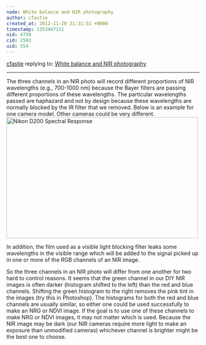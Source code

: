 ```yaml
---
node: White balance and NIR photography
author: cfastie
created_at: 2012-11-20 21:31:51 +0000
timestamp: 1353447111
nid: 4759
cid: 2593
uid: 554
---
```




[cfastie](../profile/cfastie) replying to: [White balance and NIR photography](../notes/nedhorning/11-3-2012/white-balance-and-nir-photography)

----
The three channels in an NIR photo will record different proportions of NIR wavelengths (e.g., 700-1000 nm) because the Bayer filters are passing different proportions of these wavelengths. The particular wavelengths passed are haphazard and not by design because these wavelengths are normally blocked by the IR filter that we removed.  Below is an example for one camera model. Other cameras could be very different.  
<a href="https://www.flickr.com/photos/chrisfastie/6966937650/" title="Nikon D200 Spectral Response by Chris Fastie, on Flickr"><img src="https://farm8.staticflickr.com/7108/6966937650_63e997046b.jpg" width="500" height="316" alt="Nikon D200 Spectral Response"></a>

In addition, the film used as a visible light blocking filter leaks some wavelengths in the visible range which will be added to the signal picked up in one or more of the RGB channels of an NIR image.

So the three channels in an NIR photo will differ from one another for two hard to control reasons. It seems that the green channel in our DIY NIR images is often darker (histogram shifted to the left) than the red and blue channels. Shifting the green histogram to the right removes the pink tint in the images (try this in Photoshop). The histograms for both the red and blue channels are usually similar, so either one could be used successfully to make an NRG or NDVI image.   If the goal is to use one of these channels to make NRG or NDVI images, it may not matter which is used.  Because the NIR image may be dark (our NIR cameras require more light to make an exposure than unmodified cameras) whichever channel is brighter might be the best one to choose.

